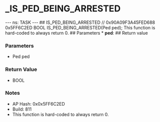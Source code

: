 # _IS_PED_BEING_ARRESTED

--- ns: TASK --- ## IS_PED_BEING_ARRESTED  // 0x90A09F3A45FED688 0x5FF6C2ED BOOL IS_PED_BEING_ARRESTED(Ped ped);  This function is hard-coded to always return 0.  ## Parameters * **ped**:  ## Return value

### Parameters
* Ped ped

### Return Value
* BOOL

### Notes
* AP Hash: 0x0x5FF6C2ED
* Build: 811
* This function is hard-coded to always return 0.

